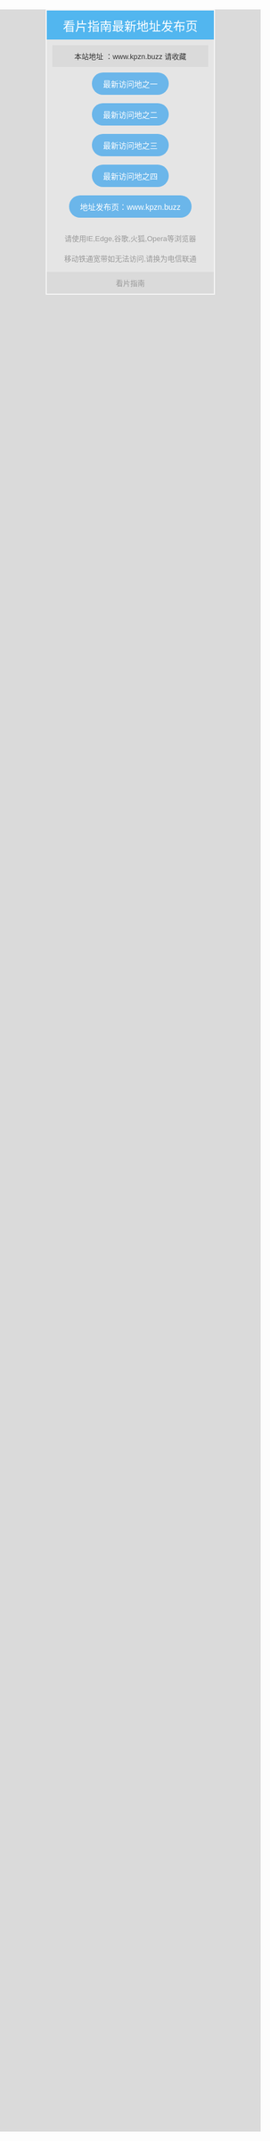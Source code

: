 

<!DOCTYPE html>
<html><head><meta http-equiv="Content-Type" content="text/html; charset=UTF-8">
<meta name="renderer" content="webkit">
<meta name="referrer" content="never">
<meta http-equiv="Cache-Control" content="no-transform">
<meta http-equiv="Cache-Control" content="no-siteapp">
<meta http-equiv="X-UA-Compatible" content="IE=edge, chrome=1">
<meta name="viewport" content="width=device-width, initial-scale=1, maximum-scale=1, user-scalable=no">
<title>看片指南最新地址发布页</title>
<meta name="description" content="看片指南最新地址发布页">
<meta name="keywords" content="看片指南最新地址发布页,恶魔6点,看片指南后院论坛,恶魔6点前院">
<style type="text/css" media="screen">
		body{background-color: #DADADA;margin: 0;padding: 0;font-size: 13px;font-family: "Microsoft Yahei",sans-serif;color:#999;;}
		#main{width:300px;margin:100px auto;border:2px solid #F5F5F5;background-color: #E5E5E5;}
		#main a.link{text-decoration:none;color: #333;display: block;background-color: #DADADA;padding:10px;margin:10px;text-align:center;}
		#main a.link:hover{color:#00877A;background-color:#CBCBCB;}
        a {text-decoration: none}
		.logo{background-color: #52b6ef;text-align:center;padding:10px;font-size: 22px;color:#fff;}
		.list{margin:10px;line-height:200%;text-align:center}
		.domp{background-color: #DADADA;padding:10px;text-align:center}
		@media (max-width:720px){
		    #main{width:100%;padding:0}
		}
		#mes{color: #52b6ef;font-weight: bold;font-size: 14px;}
	</style>
</head>
<body>
<div id="main">
<div class="logo">看片指南最新地址发布页</div>
<a class="link">本站地址 ：www.kpzn.buzz 请收藏</a>
<a href="https://kpzn.life/" target="_blank">
<button style="margin:0 auto;display:-webkit-box;font-size:14px;border: 0 none;border-radius: 100px;background: #6bb6ea;color: #fff;padding: 10px 20px;cursor:pointer;" onclick="copyUrl()">
最新访问地之一</button>
</a><br>
<a href="https://kpzn.life/" target="_blank">
<button style="margin:0 auto;display:-webkit-box;font-size:14px;border: 0 none;border-radius: 100px;background: #6bb6ea;color: #fff;padding: 10px 20px;cursor:pointer;" onclick="copyUrl()">
最新访问地之二</button>
</a><br>
<a href="https://kpzn.life/" target="_blank">
<button style="margin:0 auto;display:-webkit-box;font-size:14px;border: 0 none;border-radius: 100px;background: #6bb6ea;color: #fff;padding: 10px 20px;cursor:pointer;" onclick="copyUrl()">
最新访问地之三</button>
</a><br>
<a href="https://kpzn.life/" target="_blank">
<button style="margin:0 auto;display:-webkit-box;font-size:14px;border: 0 none;border-radius: 100px;background: #6bb6ea;color: #fff;padding: 10px 20px;cursor:pointer;" onclick="copyUrl()">
最新访问地之四</button>
</a><br>
<a href="https://kpzn.life/" target="_blank">
<button style="margin:0 auto;display:-webkit-box;font-size:14px;border: 0 none;border-radius: 100px;background: #6bb6ea;color: #fff;padding: 10px 20px;cursor:pointer;" onclick="copyUrl()">
地址发布页：www.kpzn.buzz</button>
</a><br>
<div class="list">请使用IE,Edge,谷歌,火狐,Opera等浏览器</div>
<div class="list">移动铁通宽带如无法访问,请换为电信联通</div>
<div class="domp">看片指南
</div>
</div>
</body></html>
<div style="display:none">
<script type="text/javascript" src="https://s9.cnzz.com/z_stat.php?id=1280243057&web_id=1280243057"></script>
<script type="text/javascript" src="//js.users.51.la/21184831.js"></script>
</div>
